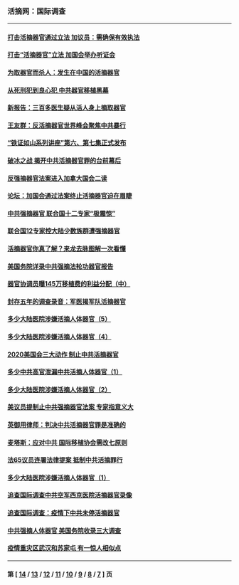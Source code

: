 ### 活摘网：国际调查
---
#### [打击活摘器官通过立法 加议员：需确保有效执法](../../pages/nf5947/n13886356.md?02240430) 
#### [打击“活摘器官”立法 加国会举办听证会](../../pages/nf5947/n13869362.md?02240430) 
#### [为取器官而杀人：发生在中国的活摘器官](../../pages/nf5947/n13794731.md?02240430) 
#### [从死刑犯到良心犯 中共器官移植黑幕](../../pages/nf5947/n13764669.md?02240430) 
#### [新报告：三百多医生疑从活人身上摘取器官](../../pages/nf5947/n13703044.md?02240430) 
#### [王友群：反活摘器官世界峰会聚焦中共暴行](../../pages/nf5947/n13250738.md?02240430) 
#### [“铁证如山系列讲座”第六、第七集正式发布](../../pages/nf5947/n13106287.md?02240430) 
#### [破冰之战 揭开中共活摘器官罪的台前幕后](../../pages/nf5947/n13082457.md?02240430) 
#### [反强摘器官法案进入加拿大国会二读](../../pages/nf5947/n13033450.md?02240430) 
#### [论坛：加国会通过法案终止活摘器官迫在眉睫](../../pages/nf5947/n13029839.md?02240430) 
#### [中共强摘器官 联合国十二专家“极震惊”](../../pages/nf5947/n13024313.md?02240430) 
#### [联合国12专家控大陆少数族群遭强摘器官](../../pages/nf5947/n13023877.md?02240430) 
#### [活摘器官你真了解？来龙去脉图解一次看懂](../../pages/nf5947/n13013820.md?02240430) 
#### [美国务院详录中共强摘法轮功器官报告](../../pages/nf5947/n12944519.md?02240430) 
#### [器官协调员曝145万移植费的利益分配（中）](../../pages/nf5947/n12894547.md?02240430) 
#### [封存五年的调查录音：军医揭军队活摘器官](../../pages/nf5947/n12798692.md?02240430) 
#### [多少大陆医院涉嫌活摘人体器官（5）](../../pages/nf5947/n12768383.md?02240430) 
#### [多少大陆医院涉嫌活摘人体器官（4）](../../pages/nf5947/n12664434.md?02240430) 
#### [2020美国会三大动作 制止中共活摘器官](../../pages/nf5947/n12682004.md?02240430) 
#### [多少中共高官泄漏中共活摘人体器官（1）](../../pages/nf5947/n12671234.md?02240430) 
#### [多少大陆医院涉嫌活摘人体器官（2）](../../pages/nf5947/n12655589.md?02240430) 
#### [美议员提制止中共强摘器官法案 专家指意义大](../../pages/nf5947/n12630561.md?02240430) 
#### [英御用律师：判决中共活摘器官罪是准确的](../../pages/nf5947/n12580740.md?02240430) 
#### [麦塔斯：应对中共 国际移植协会需改七原则](../../pages/nf5947/n12514711.md?02240430) 
#### [法65议员连署法律提案 抵制中共活摘罪行](../../pages/nf5947/n12437047.md?02240430) 
#### [多少大陆医院涉嫌活摘人体器官（1）](../../pages/nf5947/n12414284.md?02240430) 
#### [追查国际调查中共空军西京医院活摘器官录像](../../pages/nf5947/n12348837.md?02240430) 
#### [追查国际调查：疫情下中共未停活摘器官](../../pages/nf5947/n12273415.md?02240430) 
#### [中共强摘人体器官 美国务院收录三大调查](../../pages/nf5947/n12181488.md?02240430) 
#### [疫情重灾区武汉和苏家屯 有一惊人相似点](../../pages/nf5947/n12150824.md?02240430) 

---
#### 第 [ [14](./14.md?02240430) / [13](./13.md?02240430) / [12](./12.md?02240430) / [11](./11.md?02240430) / [10](./10.md?02240430) / [9](./9.md?02240430) / [8](./8.md?02240430) / [7](./7.md?02240430) ] 页
